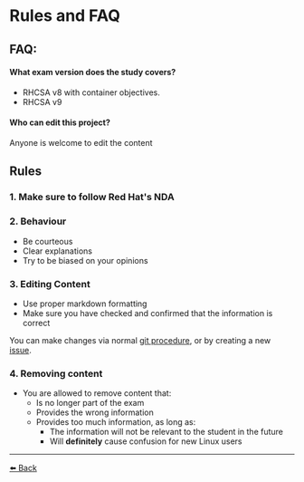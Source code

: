 # Rules and FAQ

## FAQ:

#### What exam version does the study covers?

+ RHCSA v8 with container objectives.
+ RHCSA v9

#### Who can edit this project?

Anyone is welcome to edit the content

## Rules

### 1. Make sure to follow Red Hat's NDA

### 2. Behaviour

+ Be courteous
+ Clear explanations
+ Try to be biased on your opinions

### 3. Editing Content

+ Use proper markdown formatting
+ Make sure you have checked and confirmed that the information is correct

You can make changes via normal [git procedure](https://kbroman.org/github_tutorial/pages/fork.html), or by creating a new [issue](https://github.com/victorbrca/rhcsa-study-guide/issues/new/choose).

### 4. Removing content

+ You are allowed to remove content that:
  + Is no longer part of the exam
  + Provides the wrong information
  + Provides too much information, as long as:
    + The information will not be relevant to the student in the future
    + Will **definitely** cause confusion for new Linux users

---
[⬅️ Back](../README.md)
